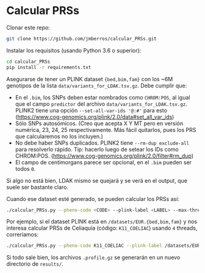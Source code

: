 # Calcular PRSs

Clonar este repo:

```bash
git clone https://github.com/jmberros/calcular_PRSs.git
```

Instalar los requisitos (usando Python 3.6 o superior):

```bash
cd calcular_PRSs
pip install -r requirements.txt
```

Asegurarse de tener un PLINK dataset `{bed,bim,fam}` con los ~6M genotipos de
la lista `data/variants_for_LDAK.tsv.gz`. Debe cumplir que:

  * En el `.bim`, los SNPs deben estar nombrados como `CHROM:POS`, al igual que
    el campo `predictor` del archivo `data/variants_for_LDAK.tsv.gz`. PLINK2
    tiene una opción `--set-all-var-ids '@:#'` para esto
    (https://www.cog-genomics.org/plink/2.0/data#set_all_var_ids)
  * Sólo SNPs autosómicos. (Creo que acepta X Y MT pero en versión numérica,
    23, 24, 25 respectivamente. Más fácil quitarlos, pues los PRS que
    calcularemos no los incluyen.)
  * No debe haber SNPs duplicados. PLINK2 tiene `--rm-dup exclude-all` para
    resolverlo rápido. Tip: hacerlo luego de setear los IDs como CHROM:POS.
    (https://www.cog-genomics.org/plink/2.0/filter#rm_dup)
  * El campo de centimorgans parece ser opcional, en el `.bim` pueden ser todos
    `0`.

Si algo no está bien, LDAK mismo se quejará y se verá en el output, que suele
ser bastante claro.

Cuando ese dataset esté generado, se pueden calcular los PRSs así:

```bash
./calcular_PRSs.py --pheno-code <CODE> --plink-label <LABEL> --max-threads 12
```

Por ejemplo, si el dataset PLINK está en `/datasets/EUR.{bed,bim,fam}` y nos
interesa calcular PRSs de Celiaquía (código: `K11_COELIAC`) usando `4` threads,
correríamos:

```bash
./calcular_PRSs.py --pheno-code K11_COELIAC --plink-label /datasets/EUR --max-threads 4
```

Si todo sale bien, los archivos `.profile.gz` se generarán en un nuevo
directorio de `results/`.
